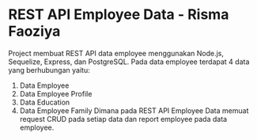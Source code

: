 # REST API Employee Data - Risma Faoziya
Project membuat REST API data employee menggunakan Node.js, Sequelize, Express, dan PostgreSQL. Pada data employee terdapat 4 data yang berhubungan yaitu:
1. Data Employee
2. Data Employee Profile
3. Data Education
4. Data Employee Family
Dimana pada REST API Employee Data memuat request CRUD pada setiap data dan report employee pada data employee.
